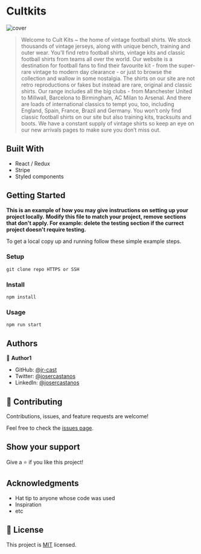 # Cultkits

![cover](./src/assets/cover.png)

> Welcome to Cult Kits ~ the home of vintage football shirts.
We stock thousands of vintage jerseys, along with unique bench, training and outer wear. You’ll find retro football shirts, vintage kits and classic football shirts from teams all over the world. Our website is a destination for football fans to find their favourite kit - from the super-rare vintage to modern day clearance - or just to browse the collection and wallow in some nostalgia. The shirts on our site are not retro reproductions or fakes but instead are rare, original and classic shirts. Our range includes all the big clubs - from Manchester United to Millwall, Barcelona to Birmingham, AC Milan to Arsenal. And there are loads of international classics to tempt you, too, including England, Spain, France, Brazil and Germany. You won’t only find classic football shirts on our site but also training kits, tracksuits and boots. We have a constant supply of vintage shirts so keep an eye on our new arrivals pages to make sure you don’t miss out.


## Built With

- React / Redux
- Stripe
- Styled components 

## Getting Started

**This is an example of how you may give instructions on setting up your project locally.**
**Modify this file to match your project, remove sections that don't apply. For example: delete the testing section if the currect project doesn't require testing.**


To get a local copy up and running follow these simple example steps.

### Setup
```
git clone repo HTTPS or SSH
```
### Install
```
npm install
```
### Usage
```
npm run start
```

## Authors

👤 **Author1**

- GitHub: [@jr-cast](https://github.com/jr-cast)
- Twitter: [@josercastanos](https://twitter.com/josercastanos)
- LinkedIn: [@josercastanos](https://linkedin.com/in/josercastanos)

## 🤝 Contributing

Contributions, issues, and feature requests are welcome!

Feel free to check the [issues page](../../issues/).

## Show your support

Give a ⭐️ if you like this project!

## Acknowledgments

- Hat tip to anyone whose code was used
- Inspiration
- etc

## 📝 License

This project is [MIT](./MIT.md) licensed.
